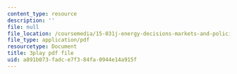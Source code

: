 ```yaml
---
content_type: resource
description: ''
file: null
file_location: /coursemedia/15-031j-energy-decisions-markets-and-policies-spring-2012/a891b073fadce7f384fa0944e14a915f_-7dYXCHtTFY.pdf
file_type: application/pdf
resourcetype: Document
title: 3play pdf file
uid: a891b073-fadc-e7f3-84fa-0944e14a915f
---
```


